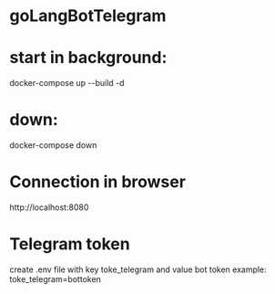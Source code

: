 # goLangBotTelegram

# start in background:
docker-compose up --build -d 

# down:
docker-compose down

# Connection in browser
http://localhost:8080

# Telegram token 

create .env file with key toke_telegram and value bot token
example: toke_telegram=bottoken